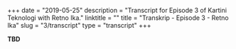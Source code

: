 +++
date = "2019-05-25"
description = "Transcript for Episode 3 of Kartini Teknologi with Retno Ika."
linktitle = ""
title = "Transkrip - Episode 3 - Retno Ika"
slug = "3/transcript"
type = "transcript"
+++

**TBD** 